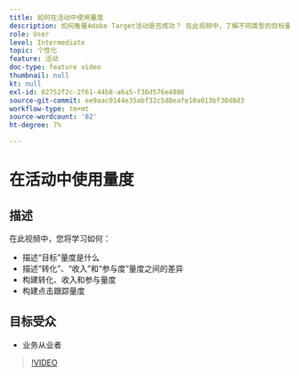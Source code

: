 ```yaml
---
title: 如何在活动中使用量度
description: 如何衡量Adobe Target活动是否成功？ 在此视频中，了解不同类型的目标量度以及如何使用它们衡量活动的效果。
role: User
level: Intermediate
topic: 个性化
feature: 活动
doc-type: feature video
thumbnail: null
kt: null
exl-id: 02752f2c-2f61-44b8-a6a5-f36d576e4806
source-git-commit: ee9aac0144e35abf32c5d8eafe10a013bf30d8d3
workflow-type: tm+mt
source-wordcount: '82'
ht-degree: 7%

---
```


# 在活动中使用量度

## 描述

在此视频中，您将学习如何：

* 描述“目标”量度是什么
* 描述“转化”、“收入”和“参与度”量度之间的差异
* 构建转化、收入和参与量度
* 构建点击跟踪量度

## 目标受众

* 业务从业者

>[!VIDEO](https://video.tv.adobe.com/v/17380/?quality=12)
